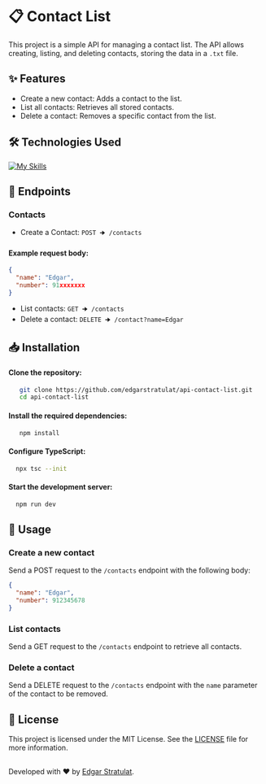 
# 📋 Contact List

This project is a simple API for managing a contact list. The API allows creating, listing, and deleting contacts, storing the data in a `.txt` file.

## ✨ Features

- Create a new contact: Adds a contact to the list.
- List all contacts: Retrieves all stored contacts.
- Delete a contact: Removes a specific contact from the list.



## 🛠 Technologies Used
[![My Skills](https://skillicons.dev/icons?i=nodejs,express,typescript,postman&theme=dark)](https://skillicons.dev)


## 🔗 Endpoints

### Contacts

- Create a Contact:  `POST 🠊 /contacts`
#### Example request body:
```json
{
  "name": "Edgar",
  "number": 91xxxxxxx
}
```
- List contacts: `GET 🠊 /contacts`
- Delete a contact: `DELETE 🠊 /contact?name=Edgar`

## 📥 Installation

#### Clone the repository:
```bash
   git clone https://github.com/edgarstratulat/api-contact-list.git
   cd api-contact-list
```

#### Install the required dependencies:
```bash
   npm install
```

#### Configure TypeScript:
```bash
  npx tsc --init
```

#### Start the development server:
```bash
  npm run dev
```
    
## 🚀 Usage

### Create a new contact

Send a POST request to the `/contacts` endpoint with the following body:

```json
{
  "name": "Edgar",
  "number": 912345678
}
```

### List contacts

Send a GET request to the `/contacts` endpoint to retrieve all contacts.

### Delete a contact

Send a DELETE request to the `/contacts` endpoint with the `name` parameter of the contact to be removed.


## 📜 License

This project is licensed under the MIT License. See the [LICENSE](https://choosealicense.com/licenses/mit/) file for more information.


## 

Developed with ❤️ by [Edgar Stratulat](https://github.com/edgarstratulat).
